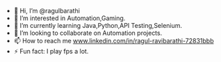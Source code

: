 - 👋 Hi, I’m @ragulbarathi
- 👀 I’m interested in Automation,Gaming. 
- 🌱 I’m currently learning Java,Python,API Testing,Selenium.
- 💞️ I’m looking to collaborate on Automation projects.
- 📫 How to reach me www.linkedin.com/in/ragul-ravibarathi-72831bbb
- ⚡ Fun fact: I play fps a lot.

<!---
ragulbarathi/ragulbarathi is a ✨ special ✨ repository because its `README.md` (this file) appears on your GitHub profile.
You can click the Preview link to take a look at your changes.
--->
